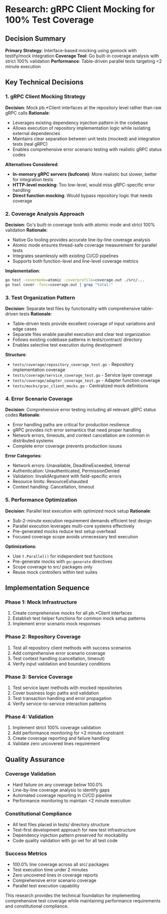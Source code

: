 # Research: gRPC Client Mocking for 100% Test Coverage

## Decision Summary
**Primary Strategy**: Interface-based mocking using gomock with testify/mock integration
**Coverage Tool**: Go built-in coverage analysis with strict 100% validation
**Performance**: Table-driven parallel tests targeting <2 minute execution

## Key Technical Decisions

### 1. gRPC Client Mocking Strategy
**Decision**: Mock pb.*Client interfaces at the repository level rather than raw gRPC calls
**Rationale**:
- Leverages existing dependency injection pattern in the codebase
- Allows execution of repository implementation logic while isolating external dependencies
- Maintains clear separation between unit tests (mocked) and integration tests (real gRPC)
- Enables comprehensive error scenario testing with realistic gRPC status codes

**Alternatives Considered**:
- **In-memory gRPC servers (bufconn)**: More realistic but slower, better for integration tests
- **HTTP-level mocking**: Too low-level, would miss gRPC-specific error handling
- **Direct function mocking**: Would bypass repository logic that needs coverage

### 2. Coverage Analysis Approach
**Decision**: Go's built-in coverage tools with atomic mode and strict 100% validation
**Rationale**:
- Native Go tooling provides accurate line-by-line coverage analysis
- Atomic mode ensures thread-safe coverage measurement for parallel tests
- Integrates seamlessly with existing CI/CD pipelines
- Supports both function-level and line-level coverage metrics

**Implementation**:
```bash
go test -covermode=atomic -coverprofile=coverage.out ./src/...
go tool cover -func=coverage.out | grep "total:"
```

### 3. Test Organization Pattern
**Decision**: Separate test files by functionality with comprehensive table-driven tests
**Rationale**:
- Table-driven tests provide excellent coverage of input variations and edge cases
- Separate files enable parallel execution and clear test organization
- Follows existing codebase patterns in tests/contract/ directory
- Enables selective test execution during development

**Structure**:
- `tests/coverage/repository_coverage_test.go` - Repository implementation coverage
- `tests/coverage/service_coverage_test.go` - Service layer coverage
- `tests/coverage/adapter_coverage_test.go` - Adapter function coverage
- `tests/mocks/grpc_client_mocks.go` - Centralized mock definitions

### 4. Error Scenario Coverage
**Decision**: Comprehensive error testing including all relevant gRPC status codes
**Rationale**:
- Error handling paths are critical for production resilience
- gRPC provides rich error semantics that need proper handling
- Network errors, timeouts, and context cancellation are common in distributed systems
- Complete error coverage prevents production issues

**Error Categories**:
- Network errors: Unavailable, DeadlineExceeded, Internal
- Authentication: Unauthenticated, PermissionDenied
- Validation: InvalidArgument with field-specific errors
- Resource limits: ResourceExhausted
- Context handling: Cancellation, timeout

### 5. Performance Optimization
**Decision**: Parallel test execution with optimized mock setup
**Rationale**:
- Sub-2-minute execution requirement demands efficient test design
- Parallel execution leverages multi-core systems effectively
- Pre-generated mocks reduce test setup overhead
- Focused coverage scope avoids unnecessary test execution

**Optimizations**:
- Use `t.Parallel()` for independent test functions
- Pre-generate mocks with `go:generate` directives
- Scope coverage to src/ packages only
- Reuse mock controllers within test suites

## Implementation Sequence

### Phase 1: Mock Infrastructure
1. Create comprehensive mocks for all pb.*Client interfaces
2. Establish test helper functions for common mock setup patterns
3. Implement error scenario mock responses

### Phase 2: Repository Coverage
1. Test all repository client methods with success scenarios
2. Add comprehensive error scenario coverage
3. Test context handling (cancellation, timeout)
4. Verify input validation and boundary conditions

### Phase 3: Service Coverage
1. Test service layer methods with mocked repositories
2. Cover business logic paths and validation
3. Test transaction handling and error propagation
4. Verify service-to-service interaction patterns

### Phase 4: Validation
1. Implement strict 100% coverage validation
2. Add performance monitoring for <2 minute constraint
3. Create coverage reporting and failure handling
4. Validate zero uncovered lines requirement

## Quality Assurance

### Coverage Validation
- Hard failure on any coverage below 100.0%
- Line-by-line coverage analysis to identify gaps
- Automated coverage reporting in CI/CD pipeline
- Performance monitoring to maintain <2 minute execution

### Constitutional Compliance
- All test files placed in tests/ directory structure
- Test-first development approach for new test infrastructure
- Dependency injection pattern preserved for mockability
- Code quality validation with go vet for all test code

### Success Metrics
- 100.0% line coverage across all src/ packages
- Test execution time under 2 minutes
- Zero uncovered lines in coverage reports
- Comprehensive error scenario coverage
- Parallel test execution capability

This research provides the technical foundation for implementing comprehensive test coverage while maintaining performance requirements and constitutional compliance.